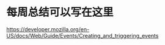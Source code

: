 # 每周总结可以写在这里
<!-- 自定义事件派发 -->
https://developer.mozilla.org/en-US/docs/Web/Guide/Events/Creating_and_triggering_events